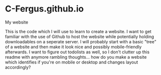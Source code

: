 # C-Fergus.github.io
My website

This is the code which I will use to learn to create a website.
I want to get familiar with the use of Github to host the website while potentially holding downloadables on a seperate server.
I will probably start with a basic "tree" of a website and then make it look nice and possibly mobile-friendly afterwards.
I want to figure out todolists as well, so I don't clutter up this readme with anymore rambling thoughts...
how do you make a website which identifies if you're on mobile or desktop and changes layout accordingly?
